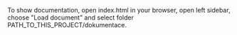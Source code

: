 To show documentation, open index.html in your browser, open left sidebar, choose "Load document" and select folder PATH_TO_THIS_PROJECT/dokumentace.
